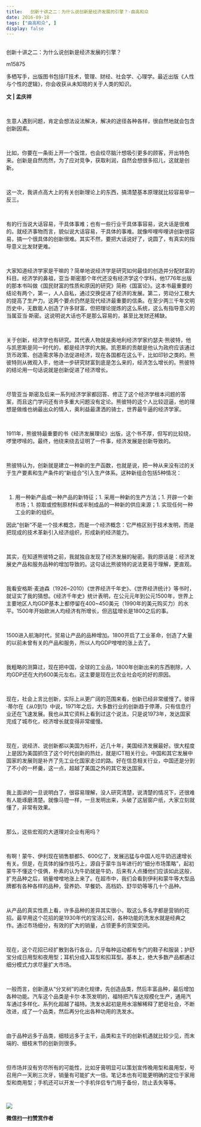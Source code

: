 ```yaml
---
title:   创新十讲之二：为什么说创新是经济发展的引擎？-曲高和众
date: 2016-09-18
tags: ["曲高和众", ]
display: false
---
```



## 



创新十讲之二：为什么说创新是经济发展的引擎？




m15875




多栖写手，出版图书包括IT技术，管理、财经、社会学、心理学。最近出版《人性与个性的逻辑》，你会收获从未知晓的关于人类的知识。


**文 | 孟庆祥**

&nbsp;

生意人遇到问题，肯定会想法设法解决，解决的途径各种各样，很自然地就会包含创新因素。

&nbsp;

比如，你要在一条街上开一个饭馆，也会绞尽脑汁想吸引更多的顾客，开出特色来。创新是自然而然，为了应对竞争，获取利润，自然会想很多招儿，这就是创新。

&nbsp;

这一次，我讲点高大上的有关创新理论上的东西，搞清楚基本原理就比较容易举一反三。

&nbsp;

有的行当说大话容易，干具体事难；也有一些行业干具体事容易，说大话是很难的。就经济事物而言，貌似说大话容易，干具体的事难。就像哔哩哔哩讲创新很容易，搞一个很具体的创新很难。其实不然，要把大话说好了，说圆了，有真实的指导意义比发财更难。

&nbsp;

大家知道经济学家是干嘛的？简单地说经济学是研究如何最佳的创造并分配财富的科目。经济学的鼻祖，亚当·斯密那个年代还没有经济学这个学科，他1776年出版的那本书叫做《国民财富的性质和原因的研究》简称《国富论》。这本书最重要的结论有两个，第一，人人自私，通过交换促进了经济的发展。第二，劳动分工极大的提高了生产力。这两个要点仍然是现代经济最重要的信条。在至少两三千年文明历史中，无数能人创造了许多财富，但把理论提炼的这么系统，这么有指导意义的当属亚当·斯密。这说明说大话也不是那么容易的，甚至比发财还稀缺。

&nbsp;

关于创新，经济学也有研究。其代表人物就是奥地利经济学家约瑟夫·熊彼特，他与凯恩斯是同一时代的，都是经济学的大腕。凯恩斯的贡献是他认为政府应该通过货币政策、创造需求等办法促进经济，现在各国都在这么干，比如印钞之类的。熊彼特则从微观入手，他进一步研究财富到底是怎么来的，经济怎么增长的。熊彼特的结论用一句话说就是创新促进了经济增长。

&nbsp;

尽管亚当·斯密及后来一系列经济学家都回答、修正了这个经济学根本问题的答案，而且这门学问还有许多重大问题没有定论。熊彼特的这个人比较逗逼，他的理想是做维也纳最出众的情人，奥利益最潇洒的骑士，世界最牛逼的经济学家。

&nbsp;

1911年，熊彼特最重要的书《经济发展理论》出版，这个书不厚，但写的比较绕，啰里啰嗦的。最终，他绕来绕去证明了一件事，经济发展是创新导致的。

&nbsp;

熊彼特认为，创新就是建立一种新的生产函数，也就是说，把一种从来没有过的关于生产要素和生产条件的“新组合”引入生产体系。这种新组合包括5种情况：

&nbsp;
1. 用一种新产品或一种产品的新特征；1. 采用一种新的生产方法；1. 开辟一个新市场；1. 掠取或控制原材料或半制成品的一种新的供应来源；1. 实现任何一种工业的新的组织。
&nbsp;

因此“创新”不是一个技术概念，而是一个经济概念：它严格区别于技术发明，而是把现成的技术革新引入经济组织，形成新的经济能力。

&nbsp;

其实，在知道熊彼特之前，我就独自发现了经济发展的秘密。我的原话是：经济发展史产品和服务品种的增加导致的。这句话比熊彼特的说法更易于理解，更直观。

&nbsp;

我看安格斯·麦迪森（1926~2010）《世界经济千年史》、《世界经济统计》等书时，就证实了我的猜想。《经济千年史》统计表明，在公元元年到公元1500年，世界上主要地区人均GDP基本上都停留在400~450美元（1990年的美元购买力）的水平。1500年开始欧洲人均经济有所增长，但迅猛增长是1800之后的事。

&nbsp;

1500进入航海时代，贸易让产品的品种增加。1800开启了工业革命，创造了大量的以前未曾有关的产品和服务，所以人均GDP噌噌的涨上去了。

&nbsp;

我粗略的测算过，现在把中国，全球的工业品，1800年创新出来的东西剔除，人均GDP还在大约600美元左右。这主要是现在比农业社会吃的好的原因。

&nbsp;

现在，社会上言比创新，实际上从更广阔的范围来看，创新已经非常缓慢了。彼得·蒂尔在《从0到1》中说，1971年之后，大多数行业的创新趋于停滞，只有信息行业还在飞速发展。我也从其它资料上看到过这个说法，只是说1973年，发达国家完成了城市化，经济增长就变得非常缓慢。

&nbsp;

现在，说经济、说创新都以美国为标杆，近几十年，美国经济发展最好。很大程度上是因为美国抓住了这个时代创新的热灶，就是ICT相关行业。中国和其它发展中国家的发展则是补齐了先工业化国家走过的路。好在信息相关行业，中国还是分到了不小的一杯羹，这一点，超越了美国之外的其它发达国家。

&nbsp;

我上面讲的一旦说明白了，很容易理解，没人研究清楚，说清楚的情况下，还很难有人能琢磨清楚。就像马镫一样，一旦发明出来，头破了这层窗户纸，大家立刻就懂了，非常有效果。

&nbsp;

那么，这些宏观的大道理对企业有用吗？

&nbsp;

有啊！蒙牛、伊利现在销售额都5、600亿了，发展迅猛与中国人吃牛奶迅速增长有关。但是，在具体的操作技巧上，源自于蒙牛当年进行的“细分市场策略”，起初蒙牛不懂这个伎俩，朴素的认为牛奶就是牛奶，后来有人点播他们应该如此这般，扩充品种之后，销量噌噌地涨上来了。在超市中，我们会看到伊利和蒙牛等大型品牌都有各种各样的品种，营养奶、早餐奶、高档奶、舒华奶等等几十个品种。

&nbsp;

从产品的真实性质上看，许多品种的差异其实很小，取这么多名字都是营销的花招。最早用这个花招的是1930年代的宝洁公司，各种功能的洗发水就是经典之作。通过市场细分，有效的扩大的销量，占领更多的货架空间。

&nbsp;

现在，这个花招已经扩散到各行各业。几乎每种运动都有专门的鞋子和服装；护舒宝分成日用型和夜用型；耳机分成入耳型和扣耳型。基本上，绝大多数产品都通过细分模式力求尽量扩大市场。

&nbsp;

一般而言，创新遵从“分叉树”的进化规律，先创造品类，然后丰富品种，最后增加各种功能。汽车这个品类是卡尔·本茨发明的，福特把汽车达规模化生产，通用汽车通过多样化、系列化超越了福特。洗发水起初是用水溶解稀释了肥皂社会，不断改进，成了一个品类，然后再分化出各种功用的洗发水。

&nbsp;

由于品种远多于品类，细枝远多于主干，品类和主干的创新机遇就比较少见，而末端的、细枝末节的创新则很多。

&nbsp;

但市场并没有穷尽所有的可能性，比如牙膏明显可以策划宣传晚用型和晨用型，号召用户一天刷三次牙，销量有可能扩大一倍。笔记本也有可能更明确的定位于家用型和商用型；手机还可以开发一个手机伴侣专门用于备份，防止丢失等等。

&nbsp;

<img data-s="300,640" data-type="jpeg" src="http://mmbiz.qpic.cn/mmbiz/fxGMiaL5Zj1gAtMBdoRAfrkfBNF0WEAG9elY136EMERA8zleoqyibsc68mLpoiagDqkzcRhEo0psRuCqoQbcWg52w/0?wx_fmt=jpeg" data-ratio="1" data-w="430"/>




**微信扫一扫赞赏作者**